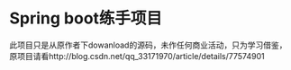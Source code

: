 # Spring boot练手项目
此项目只是从原作者下dowanload的源码，未作任何商业活动，只为学习借鉴，原项目请看http://blog.csdn.net/qq_33171970/article/details/77574901
